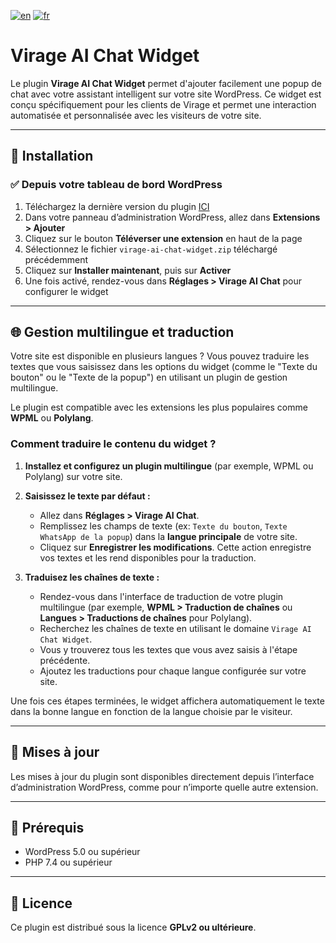 [![en](https://img.shields.io/badge/lang-en-red.svg)](https://github.com/Virage-AI/virage-ai-chat-widget/blob/main/README.md)
[![fr](https://img.shields.io/badge/lang-fr-blue.svg)](https://github.com/Virage-AI/virage-ai-chat-widget/blob/main/README.fr.md)

# Virage AI Chat Widget

Le plugin **Virage AI Chat Widget** permet d'ajouter facilement une popup de chat avec votre assistant intelligent sur
votre site WordPress.
Ce widget est conçu spécifiquement pour les clients de Virage et permet une interaction automatisée et personnalisée
avec les visiteurs de votre site.

---

## 🔧 Installation

### ✅ Depuis votre tableau de bord WordPress

1. Téléchargez la dernière version du
   plugin [ICI](https://github.com/Virage-AI/virage-ai-chat-widget/archive/refs/heads/main.zip)
2. Dans votre panneau d’administration WordPress, allez dans **Extensions > Ajouter**
3. Cliquez sur le bouton **Téléverser une extension** en haut de la page
4. Sélectionnez le fichier `virage-ai-chat-widget.zip` téléchargé précédemment
5. Cliquez sur **Installer maintenant**, puis sur **Activer**
6. Une fois activé, rendez-vous dans **Réglages > Virage AI Chat** pour configurer le widget

---

## 🌐 Gestion multilingue et traduction

Votre site est disponible en plusieurs langues ? Vous pouvez traduire les textes que vous saisissez dans les options du
widget (comme le "Texte du bouton" ou le "Texte de la popup") en utilisant un plugin de gestion multilingue.

Le plugin est compatible avec les extensions les plus populaires comme **WPML** ou **Polylang**.

### Comment traduire le contenu du widget ?

1. **Installez et configurez un plugin multilingue** (par exemple, WPML ou Polylang) sur votre site.

2. **Saisissez le texte par défaut :**
    * Allez dans **Réglages > Virage AI Chat**.
    * Remplissez les champs de texte (ex: `Texte du bouton`, `Texte WhatsApp de la popup`) dans la **langue principale**
      de votre site.
    * Cliquez sur **Enregistrer les modifications**. Cette action enregistre vos textes et les rend disponibles pour la
      traduction.

3. **Traduisez les chaînes de texte :**
    * Rendez-vous dans l'interface de traduction de votre plugin multilingue (par exemple, **WPML > Traduction de
      chaînes** ou **Langues > Traductions de chaînes** pour Polylang).
    * Recherchez les chaînes de texte en utilisant le domaine `Virage AI Chat Widget`.
    * Vous y trouverez tous les textes que vous avez saisis à l'étape précédente.
    * Ajoutez les traductions pour chaque langue configurée sur votre site.

Une fois ces étapes terminées, le widget affichera automatiquement le texte dans la bonne langue en fonction de la
langue choisie par le visiteur.

---

## 🔄 Mises à jour

Les mises à jour du plugin sont disponibles directement depuis l’interface d’administration WordPress, comme pour
n’importe quelle autre extension.

---

## 🧩 Prérequis

- WordPress 5.0 ou supérieur
- PHP 7.4 ou supérieur

---

## 📘 Licence

Ce plugin est distribué sous la licence **GPLv2 ou ultérieure**.
